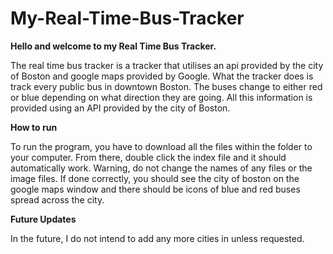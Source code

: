 # My-Real-Time-Bus-Tracker

**Hello and welcome to my Real Time Bus Tracker.**

The real time bus tracker is a tracker that utilises an api provided by the city of Boston and google maps provided by Google. What the tracker does is track every public bus in downtown Boston. The buses change to either red or blue depending on what direction they are going. All this information is provided using an API provided by the city of Boston.

**How to run**

To run the program, you have to download all the files within the folder to your computer. From there, double click the index file and it should automatically work. Warning, do not change the names of any files or the image files. If done correctly, you should see the city of boston on the google maps window and there should be icons of blue and red buses spread across the city.

**Future Updates**

In the future, I do not intend to add any more cities in unless requested.
